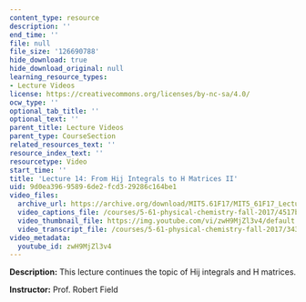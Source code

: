 ```yaml
---
content_type: resource
description: ''
end_time: ''
file: null
file_size: '126690788'
hide_download: true
hide_download_original: null
learning_resource_types:
- Lecture Videos
license: https://creativecommons.org/licenses/by-nc-sa/4.0/
ocw_type: ''
optional_tab_title: ''
optional_text: ''
parent_title: Lecture Videos
parent_type: CourseSection
related_resources_text: ''
resource_index_text: ''
resourcetype: Video
start_time: ''
title: 'Lecture 14: From Hij Integrals to H Matrices II'
uid: 9d0ea396-9589-6de2-fcd3-29286c164be1
video_files:
  archive_url: https://archive.org/download/MIT5.61F17/MIT5_61F17_Lecture_14_300k.mp4
  video_captions_file: /courses/5-61-physical-chemistry-fall-2017/4517b636a81d5901b73b3d09e2d4df4d_zwH9MjZl3v4.vtt
  video_thumbnail_file: https://img.youtube.com/vi/zwH9MjZl3v4/default.jpg
  video_transcript_file: /courses/5-61-physical-chemistry-fall-2017/3439c4954fc7b752114a702e7cb0419c_zwH9MjZl3v4.pdf
video_metadata:
  youtube_id: zwH9MjZl3v4
---
```


**Description:** This lecture continues the topic of Hij integrals and H matrices.

**Instructor:** Prof. Robert Field

